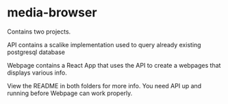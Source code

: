 # media-browser
Contains two projects.

API contains a scalike implementation used to query already existing postgresql database

Webpage contains a React App that uses the API to create a webpages that displays various info.

View the README in both folders for more info.
You need API up and running before Webpage can work properly.
